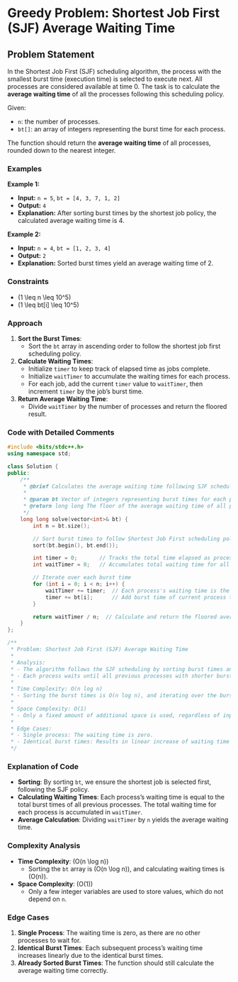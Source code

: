 # Greedy Problem: Shortest Job First (SJF) Average Waiting Time

## Problem Statement

In the Shortest Job First (SJF) scheduling algorithm, the process with the smallest burst time (execution time) is selected to execute next. All processes are considered available at time 0. The task is to calculate the **average waiting time** of all the processes following this scheduling policy.

Given:

- `n`: the number of processes.
- `bt[]`: an array of integers representing the burst time for each process.

The function should return the **average waiting time** of all processes, rounded down to the nearest integer.

### Examples

**Example 1:**

- **Input:** `n = 5`, `bt = [4, 3, 7, 1, 2]`
- **Output:** `4`
- **Explanation:** After sorting burst times by the shortest job policy, the calculated average waiting time is 4.

**Example 2:**

- **Input:** `n = 4`, `bt = [1, 2, 3, 4]`
- **Output:** `2`
- **Explanation:** Sorted burst times yield an average waiting time of 2.

### Constraints

- \(1 \leq n \leq 10^5\)
- \(1 \leq bt[i] \leq 10^5\)

### Approach

1. **Sort the Burst Times**:
   - Sort the `bt` array in ascending order to follow the shortest job first scheduling policy.
2. **Calculate Waiting Times**:
   - Initialize `timer` to keep track of elapsed time as jobs complete.
   - Initialize `waitTimer` to accumulate the waiting times for each process.
   - For each job, add the current `timer` value to `waitTimer`, then increment `timer` by the job’s burst time.
3. **Return Average Waiting Time**:
   - Divide `waitTimer` by the number of processes and return the floored result.

### Code with Detailed Comments

```cpp
#include <bits/stdc++.h>
using namespace std;

class Solution {
public:
    /**
     * @brief Calculates the average waiting time following SJF scheduling.
     *
     * @param bt Vector of integers representing burst times for each process.
     * @return long long The floor of the average waiting time of all processes.
     */
    long long solve(vector<int>& bt) {
        int n = bt.size();

        // Sort burst times to follow Shortest Job First scheduling policy
        sort(bt.begin(), bt.end());

        int timer = 0;       // Tracks the total time elapsed as processes complete
        int waitTimer = 0;   // Accumulates total waiting time for all processes

        // Iterate over each burst time
        for (int i = 0; i < n; i++) {
            waitTimer += timer;  // Each process's waiting time is the current timer
            timer += bt[i];      // Add burst time of current process to the timer
        }

        return waitTimer / n;  // Calculate and return the floored average waiting time
    }
};

/**
 * Problem: Shortest Job First (SJF) Average Waiting Time
 *
 * Analysis:
 * - The algorithm follows the SJF scheduling by sorting burst times and accumulating waiting times.
 * - Each process waits until all previous processes with shorter burst times have finished.
 *
 * Time Complexity: O(n log n)
 * - Sorting the burst times is O(n log n), and iterating over the burst times is O(n).
 *
 * Space Complexity: O(1)
 * - Only a fixed amount of additional space is used, regardless of input size.
 *
 * Edge Cases:
 * - Single process: The waiting time is zero.
 * - Identical burst times: Results in linear increase of waiting time with each process in sequence.
 */
```

### Explanation of Code

- **Sorting**: By sorting `bt`, we ensure the shortest job is selected first, following the SJF policy.
- **Calculating Waiting Times**: Each process’s waiting time is equal to the total burst times of all previous processes. The total waiting time for each process is accumulated in `waitTimer`.
- **Average Calculation**: Dividing `waitTimer` by `n` yields the average waiting time.

### Complexity Analysis

- **Time Complexity**: \(O(n \log n)\)
  - Sorting the `bt` array is \(O(n \log n)\), and calculating waiting times is \(O(n)\).
- **Space Complexity**: \(O(1)\)
  - Only a few integer variables are used to store values, which do not depend on `n`.

### Edge Cases

1. **Single Process**: The waiting time is zero, as there are no other processes to wait for.
2. **Identical Burst Times**: Each subsequent process’s waiting time increases linearly due to the identical burst times.
3. **Already Sorted Burst Times**: The function should still calculate the average waiting time correctly.
